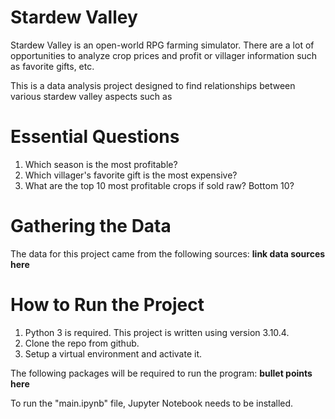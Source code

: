 # Stardew Valley
Stardew Valley is an open-world RPG farming simulator. There are a lot of opportunities to analyze crop prices and profit or villager information such as favorite gifts, etc. 

This is a data analysis project designed to find relationships between various stardew valley aspects such as 

# Essential Questions
1. Which season is the most profitable?
2. Which villager's favorite gift is the most expensive?
3. What are the top 10 most profitable crops if sold raw? Bottom 10?

# Gathering the Data
The data for this project came from the following sources:
**link data sources here**

# How to Run the Project
1. Python 3 is required. This project is written using version 3.10.4.
2. Clone the repo from github.
3. Setup a virtual environment and activate it.


The following packages will be required to run the program:
**bullet points here**


To run the "main.ipynb" file, Jupyter Notebook needs to be installed.
